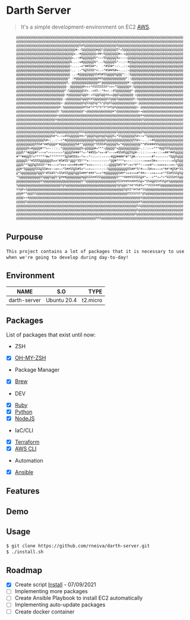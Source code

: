 # Darth Server

> It's a simple development-environment on EC2 [AWS](https://console.aws.amazon.com/).

<p align="center">
    <img width="450px" src="darth-ascii.png">
</p>

## Purpouse

```
This project contains a lot of packages that it is necessary to use when we're going to develop during day-to-day!
```

## Environment

| NAME          | S.O            | TYPE       |
| ------------------ |:----------------------:| -------------:|
| darth-server  | Ubuntu 20.4    | t2.micro   |

## Packages

List of packages that exist until now:

- ZSH

- [x] [OH-MY-ZSH](https://ohmyz.sh/#install)

- Package Manager

- [x] [Brew](https://brew.sh/)

- DEV

- [x] [Ruby](https://www.ruby-lang.org/pt/documentation/installation/)
- [x] [Python](https://python.org.br/)
- [x] [NodeJS](https://github.com/nodesource/distributions/blob/master/README.md#debinstall)

- IaC/CLI

- [x] [Terraform](https://learn.hashicorp.com/tutorials/terraform/install-cli)
- [x] [AWS CLI](https://docs.aws.amazon.com/cli/latest/userguide/install-cliv2-linux.html)

- Automation

- [x] [Ansible](https://docs.ansible.com/ansible/latest/installation_guide/intro_installation.html#installing-ansible-on-ubuntu)

## Features

## Demo

## Usage

```
$ git clone https://github.com/rneiva/darth-server.git
$ ./install.sh
```
## Roadmap

- [x] Create script [Install](#install.sh) - 07/09/2021
- [ ] Implementing more packages
- [ ] Create Ansible Playbook to install EC2 automatically
- [ ] Implementing auto-update packages
- [ ] Create docker container
